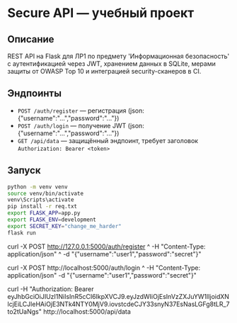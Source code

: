 # Secure API — учебный проект

## Описание
REST API на Flask для ЛР1 по предмету 'Информационная безопасность' с аутентификацией через JWT, хранением данных в SQLite, мерами защиты от OWASP Top 10 и интеграцией security-сканеров в CI.

## Эндпоинты
- `POST /auth/register` — регистрация (json: {"username":"...","password":"..."})
- `POST /auth/login` — получение JWT (json: {"username":"...","password":"..."})
- `GET /api/data` — защищённый эндпоинт, требует заголовок `Authorization: Bearer <token>`

## Запуск
```bash
python -m venv venv
source venv/bin/activate
venv\Scripts\activate
pip install -r req.txt
export FLASK_APP=app.py
export FLASK_ENV=development
export SECRET_KEY="change_me_harder"
flask run
```

curl -X POST http://127.0.0.1:5000/auth/register ^ -H "Content-Type: application/json" ^ -d "{\"username\":\"user1\",\"password\":\"secret\"}"

curl -X POST http://localhost:5000/auth/login ^ -H "Content-Type: application/json" -d "{\"username\":\"user1\",\"password\":\"secret\"}"

curl -H "Authorization: Bearer eyJhbGciOiJIUzI1NiIsInR5cCI6IkpXVCJ9.eyJzdWIiOjEsInVzZXJuYW1lIjoidXNlcjEiLCJleHAiOjE3NTk4NTY0MjV9.iovstcdeCJY33snyN37EsNasLGFg8tLR_7to2tUaNgs" http://localhost:5000/api/data
